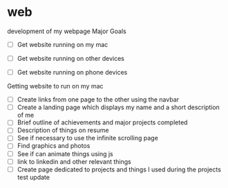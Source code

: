 # web
development of my webpage
Major Goals
- [ ] Get website running on my mac
- [ ] Get website running on other devices
- [ ] Get website running on phone devices


Getting website to run on my mac
- [ ] Create links from one page to the other using the navbar
- [ ] Create a landing page which displays my name and a short description of me
- [ ] Brief outline of achievements and major projects completed
- [ ] Description of things on resume 
- [ ] See if necessary to use the infinite scrolling page
- [ ] Find graphics and photos
- [ ] See if can animate things using js
- [ ] link to linkedin and other relevant things
- [ ] Create page dedicated to projects and things I used during the projects
test update
